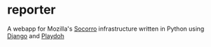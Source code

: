 reporter
=======
A webapp for Mozilla's [Socorro][gh-socorro] infrastructure written in Python using [Django][django] and [Playdoh][gh-playdoh]

[django]: http://www.djangoproject.com/
[gh-playdoh]: https://github.com/mozilla/playdoh
[gh-socorro]: https://github.com/mozilla/socorro
